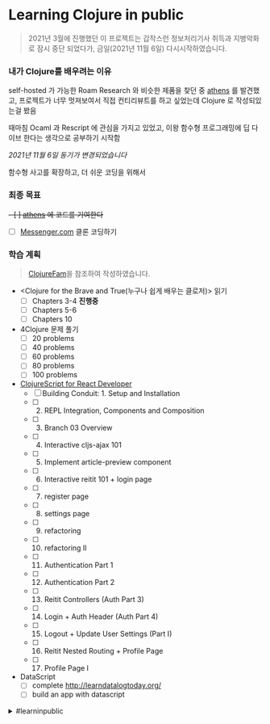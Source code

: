 # Learning Clojure in public

> 2021년 3월에 진행했던 이 프로젝트는 갑작스런 정보처리기사 취득과 지병악화로 잠시 중단 되었다가, 금일(2021년 11월 6일) 다시시작하였습니다.

### 내가 Clojure를 배우려는 이유

self-hosted 가 가능한 Roam Research 와 비슷한 제품을 찾던 중 [athens](https://github.com/athensresearch/athens) 를 발견했고, 프로젝트가 너무 멋져보여서 직접 컨티리뷰트를 하고 싶었는데 Clojure 로 작성되있는걸 봤음

때마침 Ocaml 과 Rescript 에 관심을 가지고 있었고, 이왕 함수형 프로그래밍에 딥 다이브 한다는 생각으로 공부하기 시작함

*2021년 11월 6일 동기가 변경되었습니다*

함수형 사고를 확장하고, 더 쉬운 코딩을 위해서

### 최종 목표

~~- [ ] [athens](https://github.com/athensresearch/athens) 에 코드를 기여한다~~

- [ ] [Messenger.com](https://messenger.com) 클론 코딩하기

### 학습 계획

> [ClojureFam](https://github.com/athensresearch/ClojureFam/)을 참조하여 작성하였습니다.

- <Clojure for the Brave and True(누구나 쉽게 배우는 클로저)> 읽기
    - [ ] Chapters 3-4 **진행중**
    - [ ] Chapters 5-6 
    - [ ] Chapters 10

- 4Clojure 문제 풀기
    - [ ] 20 problems
    - [ ] 40 problems
    - [ ] 60 problems
    - [ ] 80 problems
    - [ ] 100 problems

- [ClojureScript for React Developer](https://youtube.com/playlist?list=PLUGfdBfjve9VGzp7G1C9FYfH8Yk1Px-11)
    - [ ] Building Conduit: 1. Setup and Installation
    - [ ] 2. REPL Integration, Components and Composition
    - [ ] 3. Branch 03 Overview
    - [ ] 4. Interactive cljs-ajax 101
    - [ ] 5. Implement article-preview component
    - [ ] 6. Interactive reitit 101 + login page
    - [ ] 7. register page
    - [ ] 8. settings page
    - [ ] 9. refactoring
    - [ ] 10. refactoring II
    - [ ] 11. Authentication Part 1
    - [ ] 12. Authentication Part 2
    - [ ] 13. Reitit Controllers (Auth Part 3)
    - [ ] 14. Login + Auth Header (Auth Part 4)
    - [ ] 15. Logout + Update User Settings (Part I)
    - [ ] 16. Reitit Nested Routing + Profile Page
    - [ ] 17. Profile Page I

- DataScript
    - [ ] complete http://learndatalogtoday.org/
    - [ ] build an app with datascript

<details>

<summary>#learninpublic</summary>

- [ ] day 1
- [ ] day 2
- [ ] day 3
- [ ] day 4
- [ ] day 5
- [ ] day 6
- [ ] day 7
- [ ] day 8
- [ ] day 9
- [ ] day 10
- [ ] day 11
- [ ] day 12
- [ ] day 13
- [ ] day 14
- [ ] day 15
- [ ] day 16
- [ ] day 17
- [ ] day 18
- [ ] day 19
- [ ] day 20
- [ ] day 21
- [ ] day 22
- [ ] day 23
- [ ] day 24
- [ ] day 25
- [ ] day 26
- [ ] day 27
- [ ] day 28
- [ ] day 29
- [ ] day 30
- [ ] day 31
- [ ] day 32
- [ ] day 33
- [ ] day 34
- [ ] day 35

</details>